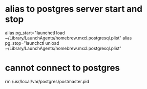 # alias to postgres server start and stop
alias pg_start="launchctl load ~/Library/LaunchAgents/homebrew.mxcl.postgresql.plist"
alias pg_stop="launchctl unload ~/Library/LaunchAgents/homebrew.mxcl.postgresql.plist"

# cannot connect to postgres
rm /usr/local/var/postgres/postmaster.pid